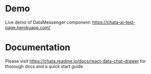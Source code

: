 # Demo

Live demo of DataMessenger component: https://chata-ai-test-page.herokuapp.com/

# Documentation

Please visit https://chata.readme.io/docs/react-data-chat-drawer for thorough docs and a quick start guide

<!-- # Installation

This is a library of react widgets. React must be installed as a prerequisite

#### Using npm or yarn

```
$ npm install react-chata
```

```
$ yarn add react-chata
```

#### Import in Browser

# Environment Support

- Modern browsers

- Support for voice to text button in Google Chrome only. Will fail silently in other browsers.

# Authentication

You will need a API key, customer ID, user ID, and domain to query your database through these widgets. Additionally, we require that you pass in a valid JWT token to be used on every endpoint call.

For more information on these requirements or how to retrieve/refresh your token please visit the chata.io developer site https://chata.readme.io

# Components

#### DataMessenger

A chat panel that slides open from the edge of the screen. You will find a list of available props and their defaults in the next section.

```
import React, { Component } from 'react'
import { DataMessenger } from 'react-chata';

import 'react-chata/dist/autoql.esm.css'

export default class App extends Component {
  state = {
    isVisible: false
  }

  render = () => {
    return (
      <DataMessenger
        apiKey="your-api-key"
        customerId="your-customer-id"
        userId="your-user-id"
        username="your@email.com"
        domain="https://yourdomain.com"
        token="your-jwt-token"

        isVisible={this.state.isVisible}
        onHandleClick={() =>
          this.setState({ isVisible: !this.state.isVisible })
        }}
      />
    )
  }
}
```

#### ChatBar and ResponseRenderer

A chat bar component and visualization component that can be placed anywhere. The ChatBar component ref should be passed into the ResponseRenderer component as a prop. This will link the two components together so they can interact with eachother.

You will find a list of available props and their defaults in the next section.

```
import React, { Component, Fragment } from 'react'
import { ChatBar, ResponseRenderer } from 'react-chata';

import 'react-chata/dist/autoql.esm.css'

export default class App extends Component {
  chatBarRef = null;

  render = () => {
    return (
      <Fragment>
        <ChatBar
          apiKey="your-api-key"
          customerId="your-customer-id"
          userId="your-user-id"
          username="your@email.com"
          domain="https://yourdomain.com"
          token="your-jwt-token"

          ref={r => (this.chatBarRef = r)}
          onResponseCallback={response => {
            this.setState({ response })
          }}
        />
        <ResponseRenderer
          chatBarRef={this.chatBarRef}
          response={this.state.response}
        />
      </Fragment>
    )
  }
}
```

#### Dashboard

An editable dashboard component containing tiles with a query and a visualization. This component takes an array of tile objects as a prop for the initial render. If the user wants to edit the dashboard, the new tile state can be retrieved using the getDashboardTileState function and stored in a database for persistence.

You will find a list of available props and their defaults in the next section.

```
import React, { Component } from 'react'
import { Dashboard } from 'react-chata';

import 'react-chata/dist/autoql.esm.css'

export default class App extends Component {
  state = {
    tiles: [
      {
        key: '0',
        w: 3,
        h: 2,
        x: 0,
        y: 0,
        query: 'total profit this month',
        title: 'Profit - Current Month'
      },
      {
        key: '1',
        w: 3,
        h: 2,
        x: 3,
        y: 0,
        query: 'total profit last month',
        title: 'Profit - Previous Month'
      },
    ]
  }

  render = () => {
    return (
      <Dashboard
        apiKey="your-api-key"
        customerId="your-customer-id"
        userId="your-user-id"
        username="your@email.com"
        domain="https://yourdomain.com"
        token="your-jwt-token"

        ref={r => (this.dashboardRef = r)}
        tiles={this.tiles}
        onChangeCallback={tiles => this.setState({ tiles })}
      />
    )
  }
}
```

# Props

#### DataMessenger Props

| Prop                             | Type                                                                                                                             | Default Value                                                                   |
| :------------------------------- | :------------------------------------------------------------------------------------------------------------------------------- | :------------------------------------------------------------------------------ |
| token (Required)                 | String                                                                                                                           | -                                                                               |
| apiKey (Required)                | String                                                                                                                           | -                                                                               |
| customerId (Required)            | String                                                                                                                           | -                                                                               |
| userId (Required)                | String                                                                                                                           | -                                                                               |
| domain (Required)                | String                                                                                                                           | -                                                                               |
| isVisible                        | Boolean                                                                                                                          | false                                                                           |
| placement                        | String: 'left' &#124;&#124; 'right' &#124;&#124; 'top' &#124;&#124; 'bottom'                                                     | 'right'                                                                         |
| width                            | String &#124;&#124; Number                                                                                                       | 500                                                                             |
| height                           | String &#124;&#124; Number                                                                                                       | 350                                                                             |
| theme                            | String: 'light' &#124;&#124; 'dark'                                                                                              | 'light'                                                                         |
| accentColor                      | String                                                                                                                           | light theme: '#28a8e0', dark theme: '#525252'                                   |
| title                            | String                                                                                                                           | 'Data Messenger'                                                                |
| showHandle                       | Boolean                                                                                                                          | true                                                                            |
| handleStyles                     | Object                                                                                                                           | {}                                                                              |
| onVisibleChange                  | Function                                                                                                                         | () => {}                                                                        |
| onHandleClick                    | Function                                                                                                                         | () => {}                                                                        |
| onMaskClick                      | Function                                                                                                                         | onHandleClick                                                                   |
| maskClosable                     | Boolean                                                                                                                          | true                                                                            |
| shiftScreen                      | Boolean                                                                                                                          | false                                                                           |
| customerName                     | String                                                                                                                           | 'there'                                                                         |
| introMessage                     | String                                                                                                                           | 'Hi {customerName}! I'm here to help you access, search and analyze your data.' |
| maxMessages                      | Number                                                                                                                           | undefined                                                                       |
| clearOnClose                     | Boolean                                                                                                                          | false                                                                           |
| enableVoiceRecord                | Boolean                                                                                                                          | true                                                                            |
| enableAutocomplete               | Boolean                                                                                                                          | true                                                                            |
| autocompleteStyles               | Object                                                                                                                           | {}                                                                              |
| enableQueryValidation                  | Boolean                                                                                                                          | true                                                                            |
| enableDrilldowns                | Boolean                                                                                                                          | false                                                                           |
| demo                             | Boolean                                                                                                                          | false                                                                           |
| dataFormatting                   | Object: { currencyCode, languageCode, qualityDecimals, quantityDecimals, comparisonDisplay, monthDayFormat, monthDayYearFormat } | {}                                                                              |
| dataFormatting.currencyCode      | String                                                                                                                           | 'USD'                                                                           |
| dataFormatting.languageCode      | String                                                                                                                           | 'en-US'                                                                         |
| dataFormatting.currencyDecimals  | Number                                                                                                                           | 2                                                                               |
| dataFormatting.quantityDecimals  | Number                                                                                                                           | 1                                                                               |
| dataFormatting.comparisonDisplay | String: 'ratio' &#124;&#124; 'percent'                                                                                           | 'percent'                                                                       |

| fontFamily | String | 'sans-serif' |
| chartColors | Array | ['#355C7D', '#6C5B7B', '#C06C84', '#f67280', '#F8B195'] |

#### ChatBar Props

| Prop                  | Type     | Default Value |
| :-------------------- | :------- | :------------ |
| token (Required)      | String   | -             |
| apiKey (Required)     | String   | -             |
| customerId (Required) | String   | -             |
| userId (Required)     | String   | -             |
| domain (Required)     | String   | -             |
| isDisabled            | Boolean  | false         |
| onSubmit              | Function | () => {}      |
| onResponseCallback    | Function | () => {}      |
| autoCompletePlacement | String   | 'top'         |
| showLoadingDots       | Boolean  | true          |
| showChataIcon         | Boolean  | true          |
| enableVoiceRecord     | Boolean  | true          |
| enableAutocomplete    | Boolean  | true          |
| autocompleteStyles    | Object   | {}            |
| enableQueryValidation       | Boolean  | true          |
| enableDrilldowns     | Boolean  | false         |
| demo                  | Boolean  | false         |
| debug                 | Boolean  | false         |
| fontFamily            | String   | 'sans-serif'  |

#### ResponseRenderer Props

| Prop                             | Type                                                                                                                             | Default Value                                           |
| :------------------------------- | :------------------------------------------------------------------------------------------------------------------------------- | :------------------------------------------------------ |
| response (Required)              | Object                                                                                                                           | -                                                       |
| chatBarRef                       | Instance of `<ChatBar/>`                                                                                                         | undefined                                               |
| supportsSuggestions              | Boolean                                                                                                                          | true                                                    |
| processDrilldown                 | Function                                                                                                                         | () => {}                                                |
| onSuggestionClick                | Function                                                                                                                         | undefined                                               |
| tableBorderColor                 | String                                                                                                                           | undefined                                               |
| tableHoverColor                  | String                                                                                                                           | undefined                                               |
| displayType                      | String                                                                                                                           | undefined                                               |
| renderTooltips                   | Boolean                                                                                                                          | true                                                    |
| fontFamily                       | String                                                                                                                           | 'sans-serif'                                            |
| chartColors                      | Array                                                                                                                            | ['#355C7D', '#6C5B7B', '#C06C84', '#f67280', '#F8B195'] |
| dataFormatting                   | Object: { currencyCode, languageCode, qualityDecimals, quantityDecimals, comparisonDisplay, monthDayFormat, monthDayYearFormat } | {}                                                      |
| dataFormatting.currencyCode      | String                                                                                                                           | 'USD'                                                   |
| dataFormatting.languageCode      | String                                                                                                                           | 'en-US'                                                 |
| dataFormatting.currencyDecimals  | Number                                                                                                                           | 2                                                       |
| dataFormatting.quantityDecimals  | Number                                                                                                                           | 1                                                       |
| dataFormatting.comparisonDisplay | String: 'ratio' &#124;&#124; 'percent'                                                                                           | 'percent'                                               |

#### Dashboard Props

| Prop                  | Type                                   | Default Value                                           |
| :-------------------- | :------------------------------------- | :------------------------------------------------------ |
| token (Required)      | String                                 | -                                                       |
| apiKey (Required)     | String                                 | -                                                       |
| customerId (Required) | String                                 | -                                                       |
| userId (Required)     | String                                 | -                                                       |
| domain (Required)     | String                                 | -                                                       |
| tiles (Required)      | Array of Tile Objects                  | []                                                      |
| onChangeCallback      | Function                               | () => {}                                                |
| isEditing             | Boolean                                | false                                                   |
| currencyCode          | String                                 | 'USD'                                                   |
| languageCode          | String                                 | 'en-US'                                                 |
| currencyDecimals      | Number                                 | 2                                                       |
| quantityDecimals      | Number                                 | 1                                                       |
| comparisonDisplay     | String: 'ratio' &#124;&#124; 'percent' | 'percent'                                               |
| fontFamily            | String                                 | 'sans-serif'                                            |
| chartColors           | Array                                  | ['#26A7E9', '#A5CD39', '#DD6A6A', '#FFA700', '#00C1B2'] |
| titleColor            | string                                 | '#2466AE'                                               |
| executeOnMount        | Boolean                                | true                                                    |
| executeOnStopEditing  | Boolean                                | true                                                    |
| notExecutedText       | String                                 | 'Hit "Execute" to run this dashboard'                   |
| demo                  | Boolean                                | false                                                   |
| debug                 | Boolean                                | false                                                   |

#### Prop Descriptions

**isVisible**: Whether the drawer is open or not. You have full control over the visibility of the drawer by using your own state.

**placement**: Which edge of the screen to place the drawer.

**width**: Set the drawer width in pixels. If the value is larger than the screen width, the screen width will be used. This value will only be applied for placements "left" and "right" only. The value will be ignored for "top" and "bottom" placements.

**height**: Set the drawer height in pixels. If the value is larger than the screen height, the screen height will be used. This value will only be applied for placements "top" and "bottom" only. The value will be ignored for "left" and "right" placements.

**title**: Text that appears in the header of the chat window. You must provide an empty string if you do not want text here, otherwise the default text will be used.

**showHandle**: Whether or not to show the handle. If you do not want to show the handle, you can use your own custom button and control the drawer with the isVisible prop.

**handleStyles**: Specify custom css styles for the handle. Must pass in a valid jsx css style object (ie. { backgroundColor: '#000000' }).

**clearOnClose**: Whether or not to clear all messages when the drawer is closed. The intro message will still show when you open the drawer again.

**maxMessages**: Maximum amount of messages to show in the drawer at one time. If a new message is added and you have reached the maximum, the oldest message will be erased. Any number smaller than 2 will be ignored.

**theme**: Color theme for the chat drawer. Currently there is a light theme and a dark theme. You can also change the accent colour with the accentColor prop in addition to changing the theme.

**accentColor**: Main accent color used in the chat drawer. This is the color of the header, speech-to-text button, and the request messages. The chart colours will not be affected by this.

**chartColors**: An array of colors for the chart themes starting with the most primary. You can pass in any valid css color format in here, however it is recommended that the color is opaque. ie. "#26A7E9", "rgb(111, 227, 142)", or "red". The charts will always use the colors in order from first to last. If the chart requires more colors than provided, it will repeat the colors provided.

**titleColor**: The color of the title for dashboard tiles.

**onVisibleChange**: Callback after the drawer closes or opens.

**onHandleClick**: Callback when drawer handle is clicked.

**showMask**: Whether or not to show the mask (grayed out overlay when the chat drawer is open).

**onMaskClick**: If showMask is true, this is the callback for when the mask is clicked.

**maskClosable**: If this value is set to true, the onHandleClick function will be called when the mask is clicked. If showMask is false, this prop will be ignored.

**shiftScreen**: Whether or not to shift the whole screen over when the drawer opens/closes.

**customerName**: Name used in the intro message (ie. "Hi Nikki! I am here..."). You can customize this value using names from your own database.

**introMessage**: Customize the intro message to use your own branded voice. The customerName prop will be ignored if this is provided.

**fontFamily**: Customize the font family to the provided font wherever possible. Accepts any css font family that is available, and if not it will default on sans-serif

**enableVoiceRecord**: Enables the speech to text button. Note that this feature is only available in Google Chrome. It will fail silently on other browsers.

**enableAutocomplete**: If this is enabled, you will see query suggestions as you type in the chat bar.

**autocompleteStyles**: Object with jsx css to style the auto-complete popup (ie. { borderRadius: '4px' }).

**enableQueryValidation**: If this is enabled, the query will first go through a "safetynet" endpoint. If chata detects that a label might be misspelled, suggestions for that label will be returned in a message.

For example: If you query 'How much money does Nikk owe me?', safetynet may detect that there is no label called 'Nikk', but there are labels called 'Nikki', and 'Nick' in your database. The message will then let you choose a different label and re-run the query.

If this value is false, the query will bypass the "safetynet" endpoint and be sent straight to the "query" endpoint.

**enableDrilldowns**: A new query will be sent when clicking on a table or chart element to "drill down" into the data. A new message will be sent to the user with more detailed data related to that clicked element. If this is true, nothing will happen when a table or chart element is clicked.

**demo**: If this value is true, the widget will use chata's demo Plumbing Co. as a data source.

**debug**: If this value is true, the generated SQL for your queries will show in the interpretation icon in the message toolbar.

**response (Required)**: This is the whole response object supplied from the query endpoint (or safetynet endpoint if enabled). You must pass in this whole object to the response renderer to process.

For more information on the structure of a query response, please visit the API reference page on the chata.io developer site https://chata.readme.io/reference/queries-1#query

**chatBarRef**: The ref of the ChatBar component. This is used for the case where the response has a list of suggestions. If the user clicks on a suggestion, the ChatBar component will know to submit that new query.

**supportsSuggestions**: If this is true, the response message can have a list of suggestions if the query is not understood. If it is false, there will be a general error message in its place.

**processDrilldown**: Function to be called when a table or chart element is clicked. The DataMessenger uses the drilldown endpoint from the chata.io open API https://chata.readme.io/reference/queries-1#querydrilldown

**onSuggestionClick**: Function to be called when a button from a suggestion response is clicked. By default, the query will be submitted through the ChatBar component.

**tableBorderColor**: Custom color provided to the tables for the dividing lines and borders. Default is a medium gray.

**tableHoverColor**: Custom color provided to the tables for the rows on hover. Default is a medium-dark gray.

**displayType**: This is where you can pass in the type of visualization you want for the data. The full list of display types is below:

| Display Type         | Prop Value       | Description                                                                                                                                      |
| :------------------- | :--------------- | :----------------------------------------------------------------------------------------------------------------------------------------------- |
| Table                | `table`          | Displays array data in a regular table. (We use the Tabulator library)                                                                           |
| Pivot Table          | `pivot_table`    | Displays a multi-dimensional table, with the first column frozen                                                                                 |
| Bar Chart            | `bar`            | Ordinal data is on the y-axis, numerical data is on the x-axis, bars are horizontal. Will show a series for each column of data where applicable |
| Column Chart         | `column`         | Ordinal data is on the x-axis, numerical data is on the y-axis, bars are vertical. Will show a series for each column of data where applicable   |
| Line Chart           | `line`           | Ordinal data is on the x-axis, numerical data is on the y-axis. Will show a line series for each column of data where applicable                 |
| Stacked Bar Chart    | `stacked-bar`    | Bars will be split into categories and the width of each section will be based on the total for that category                                    |
| Stacked Column Chart | `stacked-column` | Columns will be split into categories and the height of each section will be based on the total for that category                                |
| Heat Map             | `heatmap`        | The position of the squares are based on the categories, and the opacity of the squares are based on the values                                  |
| Bubble Chart         | `bubble`         | The position of the bubbles are based on the categories, and the radius of the bubbles are based on the values                                   |

You must pass in a supported display type to the ResponseRenderer (see the Supported Display Types section below for more details). If an invalid display type or non-supported display type is passed in, it will default to a regular table.

**renderTooltips**: Whether or not to render tooltips for chart display types. When this value is true, each chart element will have a tooltip showing the ordinal title/value and numerical title/value.

**currencyCode**: If your data is not in USD, you can specify the currency code here and all tables and charts will show the default currency formatting for that code.

**currencyDecimals**: Number of decimals to display for currency data types.

**quantityDecimals**: Number of decimals to display for quantity data types.

> **Warning:**
> Setting a currency code does _not_ perform a currency conversion. It simply displays the number in the desired format.

**languageCode**: If the currency code from your country needs to use a language other than english in order to show symbols correctly, you can pass in a locale here. Visit https://developer.mozilla.org/en-US/docs/Web/JavaScript/Reference/Global_Objects/NumberFormat for more details

**isEditing**: Toggles edit mode for the dashboard component. If edit mode is active, the user is able to resize, reorder, or delete a tile. They are also able to change the query, title, and visualization type.

**tiles**: Required prop to manage the state of the dashboard. Used along with **onChangeCallback** below to control the state of the dashboard. More details in the Tile section below on the structure of this prop.

**onChangeCallback**: Callback used to update your tile state in your own react component. See example below for how to control the state of the dashboard.

# Tiles

The defaultTileState prop should be an array of tile objects. This can either be created through the widget by using edit mode, or you can pass it in manually. The minimum required structure for a dashboard tile is as follows:

```
{
   key: '0', // unique id for each tile
   w: 3, // width of the tile. A value of 1 represents 1/12 of the container width. 12 is the maximum (full width)
   h: 2, // height of the tile. A value of 1 represents 60px
   x: 0, // x position of the tile (in same increments as w)
   y: 0, // y position of the tile (in same increments as h)
   query: 'total profit this month', // query to be used for the tile
   title: 'Profit - Current Month' // title to display in the tile outide of edit mode. If this isn't supplied, the query text will be used
}
```

> **This is a controlled component**
> Note: The dashboard component is a controlled component. It accepts a tiles prop and an onChange callback that are designed to work with each other using your own state. This makes it extremely easy to fetch/manage/store the current dashboard tile state.

If you want to persist the dashboard, simply store the tile array in your own database. See example below for how to manage the dashboards tile state:

```
import React, { Component, Fragment } from 'react'
import { Dashboard, getDashboardTileState } from 'react-chata';

import 'react-chata/dist/autoql.esm.css'

export default class App extends Component {
  state = {
    isEditingDashboard: false,
    tiles: [],
  }

  saveDashboard = () => {
     // Save tileState somewhere
     yourSaveEndpoint(this.state.tiles);
  }

  render = () => {
    return (
      <Fragment>
        <button
      	  onClick={() =>
            this.setState({
              isEditingDashboard: !this.state.isEditingDashboard
            })}
        >
          Toggle Edit
        </button>
        <button onClick={this.saveDashboard}>
          Save Dashboard
        </button>
        <Dashboard
          apiKey="your-api-key"
          customerId="your-customer-id"
          userId="your-user-id"
          username="your@email.com"
          domain="https://yourdomain.com"
          token="your-jwt-token"

          tiles={this.state.tiles}
          onChangeCallback={tiles => this.setState(tiles)}
          ref={r => (this.dashboardRef = r)}
          isEditing={this.state.isEditingDashboard}
        />
      </Fragment>
    )
  }
}
```

> **You probably don't need the response!**
> When saving your dashboard tiles, it is likely that you don't need to save the query response, since the dashboard can be executed ad hoc. In this case, just exclude the queryResponse from the tile objects.

# Supported Display Types

Using the ref of ResponseRenderer, you can access the `supportedDisplayTypes` array that is stored in the component. These are display type options you can pass in as the displayType prop into the ResponseRenderer component.

```
import React, { Component } from 'react'
import { ResponseRenderer } from 'react-chata'

import 'react-chata/dist/autoql.esm.css'

export default class App extends Component {

...
  getSupportedDisplayTypes = () => {
    return this.responseRef.supportedDisplayTypes
  }

  render = () => {
    const displayType = this.getSupportedDisplayTypes().includes('bar') ? 'bar' : 'table'

    return (
      <ResponseRenderer
        ref={ref => this.responseRef = ref}
        response={this.state.response}
        displayType={displayType} // If you pass in an unsupported display type, it will use 'table' by default
      />
    )
  }
}
```

# Dashboard Edit Mode

**Points to note about dashboard edit mode: **

- Safetynet and suggestions are enabled only in edit mode. If outside of edit mode, the tile will display a general error message. The reason for this it that the query should be considered immutable outside of edit mode.

- To add a dashboard tile, you can call the "addTile" function from the dashboard ref. It will make a new tile and place it at the bottom of the dashboard with a default width and height of 6 and 5 respectively.

- To undo the previous action, you can call the "undo" function from the dashboard ref. This will only undo one previous action. Undoing a second time will "redo"

```
import React, { Component, Fragment } from 'react'
import { Dashboard, getDashboardTileState } from 'react-chata';

import 'react-chata/dist/autoql.esm.css'

export default class App extends Component {
  state = {
    isEditingDashboard: true,
  }

  ...
  addTile = () => {
    if (this.state.isEditingDashboard ? this.dashboardRef) {
      this.dashboardRef.addTile()
    }
  }

  undo = () => {
    if (this.state.isEditingDashboard ? this.dashboardRef) {
      this.dashboardRef.undo()
    }
  }

  render = () => {
    return (
      <Fragment>
        <button onClick={this.addTile}>
          Add Tile
        </button>
        <button onClick={this.undo}>
          Undo
        </button>
        <Dashboard
          apiKey="your-api-key"
          customerId="your-customer-id"
          userId="your-user-id"
          username="your@email.com"
          domain="https://yourdomain.com"
          token="your-jwt-token"

          ref={r => (this.dashboardRef = r)}
          isEditing={this.state.isEditingDashboard}
        />
      </Fragment>
    )
  }
}
```

# More Examples

```
import React, { Component } from 'react'
import { DataMessenger } from 'react-chata'

import 'react-chata/dist/autoql.esm.css'

export default class App extends Component {
  state = {
    isVisible: false
  }

  render = () => {
    return (
      <DataMessenger
        isVisible={this.state.isVisible}
        onHandleClick={() =>
          this.setState({ isVisible: !this.state.isVisible })
        }
        placement="bottom"
        maskClosable
        showMask={false}
        width="700px"
        handleStyles={{ left: 'unset', right: '25px' }}
      />
    )
  }
}
``` -->
